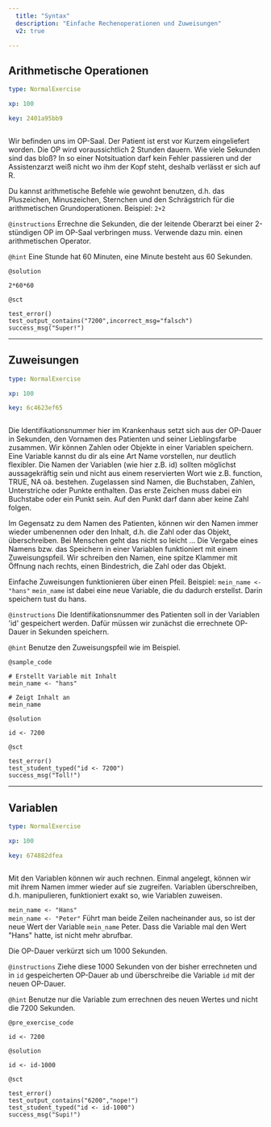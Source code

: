 ```yaml
---
  title: "Syntax"
  description: "Einfache Rechenoperationen und Zuweisungen"
  v2: true

---
```

## Arithmetische Operationen

```yaml
type: NormalExercise

xp: 100

key: 2401a95bb9



```

Wir befinden uns im OP-Saal. Der Patient ist erst vor Kurzem eingeliefert worden. Die OP wird voraussichtlich 2 Stunden dauern. Wie viele Sekunden sind das bloß? In so einer Notsituation darf kein Fehler passieren und der Assistenzarzt weiß nicht wo ihm der Kopf steht, deshalb verlässt er sich auf R.

Du kannst arithmetische Befehle wie gewohnt benutzen, d.h. das Pluszeichen, Minuszeichen, Sternchen und den Schrägstrich für die arithmetischen Grundoperationen. 
Beispiel: ``2+2``

`@instructions`
Errechne die Sekunden, die der leitende Oberarzt bei einer 2-stündigen OP im OP-Saal verbringen muss. Verwende dazu min. einen arithmetischen Operator.

`@hint`
Eine Stunde hat 60 Minuten, eine Minute besteht aus 60 Sekunden.



`@solution`
```{r}
2*60*60
```
`@sct`
```{r}
test_error()
test_output_contains("7200",incorrect_msg="falsch")
success_msg("Super!")
```






---
## Zuweisungen

```yaml
type: NormalExercise

xp: 100

key: 6c4623ef65



```

Die Identifikationsnummer hier im Krankenhaus setzt sich aus der OP-Dauer in Sekunden, 
  den Vornamen des Patienten und seiner Lieblingsfarbe zusammen. 
   Wir können Zahlen oder Objekte in einer Variablen speichern. Eine Variable kannst du dir als eine Art Name vorstellen, nur 
  deutlich flexibler. Die Namen der Variablen (wie hier z.B. id) sollten möglichst aussagekräftig sein und 
  nicht aus einem reservierten Wort wie z.B. function, TRUE, NA oä. bestehen. Zugelassen sind 
  Namen, die Buchstaben, Zahlen, Unterstriche oder Punkte enthalten. Das erste Zeichen muss dabei 
  ein Buchstabe oder ein Punkt sein. Auf den Punkt darf dann aber keine Zahl folgen.

 Im Gegensatz zu dem Namen des Patienten, können wir den Namen immer wieder umbenennen 
  oder den Inhalt, d.h. die Zahl oder das Objekt, überschreiben. Bei Menschen geht das nicht so leicht ... 
  Die Vergabe eines Namens bzw. das Speichern in einer Variablen funktioniert mit einem Zuweisungspfeil. Wir 
  schreiben den Namen, eine spitze Klammer mit Öffnung nach rechts, einen Bindestrich, die Zahl oder das Objekt.

Einfache Zuweisungen funktionieren über einen Pfeil. Beispiel: ``mein_name <- "hans"``
``mein_name`` ist dabei eine neue Variable, die du dadurch erstellst. Darin speichern tust du hans.

`@instructions`
Die Identifikationsnummer des Patienten soll in der Variablen 'id' gespeichert werden. Dafür müssen wir zunächst die errechnete OP-Dauer in Sekunden speichern.

`@hint`
Benutze den Zuweisungspfeil wie im Beispiel.


`@sample_code`
```{r}
# Erstellt Variable mit Inhalt
mein_name <- "hans"

# Zeigt Inhalt an
mein_name
```
`@solution`
```{r}
id <- 7200
```
`@sct`
```{r}
test_error()
test_student_typed("id <- 7200")
success_msg("Toll!")
```






---
## Variablen

```yaml
type: NormalExercise

xp: 100

key: 674882dfea



```

Mit den Variablen können wir auch rechnen. Einmal angelegt, können wir mit ihrem Namen immer wieder auf sie zugreifen.  Variablen überschreiben, d.h. manipulieren, funktioniert exakt so, wie Variablen zuweisen.

``mein_name <- "Hans"``   
``mein_name <- "Peter"``
Führt man beide Zeilen nacheinander aus, so ist der neue Wert der Variable ``mein_name`` Peter. Dass die Variable mal den Wert "Hans" hatte, ist nicht mehr abrufbar.

Die OP-Dauer verkürzt sich um 1000 Sekunden. 


`@instructions`
Ziehe diese 1000 Sekunden von der bisher errechneten und in ``id`` gespeicherten OP-Dauer ab und überschreibe die Variable ``id`` mit der neuen OP-Dauer.

`@hint`
Benutze nur die Variable zum errechnen des neuen Wertes und nicht die 7200 Sekunden.

`@pre_exercise_code`
```{r}
id <- 7200
```

`@solution`
```{r}
id <- id-1000
```
`@sct`
```{r}
test_error()
test_output_contains("6200","nope!")
test_student_typed("id <- id-1000")
success_msg("Supi!")
```




